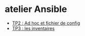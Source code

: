 # atelier Ansible

* [TP2 : Ad hoc et fichier de config](./TP2/README.md)
* [TP3 : les inventaires](./TP3/README.md)
